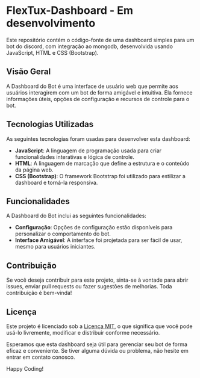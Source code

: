 # FlexTux-Dashboard - Em desenvolvimento

Este repositório contém o código-fonte de uma dashboard simples para um bot do discord, com integração ao mongodb, desenvolvida usando JavaScript, HTML e CSS (Bootstrap).

## Visão Geral

A Dashboard do Bot é uma interface de usuário web que permite aos usuários interagirem com um bot de forma amigável e intuitiva. Ela fornece informações úteis, opções de configuração e recursos de controle para o bot.

## Tecnologias Utilizadas

As seguintes tecnologias foram usadas para desenvolver esta dashboard:

- **JavaScript**: A linguagem de programação usada para criar funcionalidades interativas e lógica de controle.
- **HTML**: A linguagem de marcação que define a estrutura e o conteúdo da página web.
- **CSS (Bootstrap)**: O framework Bootstrap foi utilizado para estilizar a dashboard e torná-la responsiva.

## Funcionalidades

A Dashboard do Bot inclui as seguintes funcionalidades:

- **Configuração**: Opções de configuração estão disponíveis para personalizar o comportamento do bot.
- **Interface Amigável**: A interface foi projetada para ser fácil de usar, mesmo para usuários iniciantes.

## Contribuição

Se você deseja contribuir para este projeto, sinta-se à vontade para abrir issues, enviar pull requests ou fazer sugestões de melhorias. Toda contribuição é bem-vinda!

## Licença

Este projeto é licenciado sob a [Licença MIT](LICENSE), o que significa que você pode usá-lo livremente, modificar e distribuir conforme necessário.

Esperamos que esta dashboard seja útil para gerenciar seu bot de forma eficaz e conveniente. Se tiver alguma dúvida ou problema, não hesite em entrar em contato conosco.

Happy Coding!